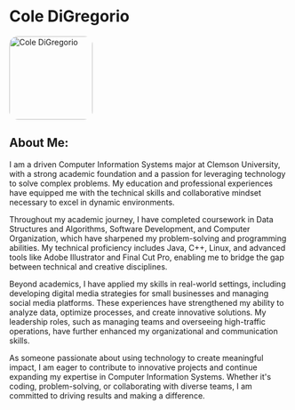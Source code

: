 # Cole DiGregorio

<div style="display: flex; align-items: flex-start;">
    <!-- Image Section: This will be the new margin for the text -->
    <div style="flex-shrink: 0;">
        <img src="Cole.JPG" alt="Cole DiGregorio" style="width: 150px; border-radius: 10%;"/>
    </div>
</div>
    
## About Me:
I am a driven Computer Information Systems major at Clemson University, with a strong academic foundation and a passion for leveraging technology to solve complex problems. My education and professional experiences have equipped me with the technical skills and collaborative mindset necessary to excel in dynamic environments.

Throughout my academic journey, I have completed coursework in Data Structures and Algorithms, Software Development, and Computer Organization, which have sharpened my problem-solving and programming abilities. My technical proficiency includes Java, C++, Linux, and advanced tools like Adobe Illustrator and Final Cut Pro, enabling me to bridge the gap between technical and creative disciplines.

Beyond academics, I have applied my skills in real-world settings, including developing digital media strategies for small businesses and managing social media platforms. These experiences have strengthened my ability to analyze data, optimize processes, and create innovative solutions. My leadership roles, such as managing teams and overseeing high-traffic operations, have further enhanced my organizational and communication skills.

As someone passionate about using technology to create meaningful impact, I am eager to contribute to innovative projects and continue expanding my expertise in Computer Information Systems. Whether it's coding, problem-solving, or collaborating with diverse teams, I am committed to driving results and making a difference.



